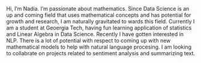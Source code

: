 Hi, I’m Nadia.
I’m passionate about mathematics. Since Data Science is an up and coming field that uses mathematical concepts and has potential for growth and research,
I am naturally gravitated to wards this field. 
Currently I am a student at Geoergia Tech, having fun learning application of statistics and Linear Algebra in Data Science. 
Recently I have gotten interested in NLP. There is a lot of potential with respect to coming up with new mathematical models to help with natural language 
procesing.
I am looking to collabrate on projects related to sentiment analysis and summarizing text.

<!---
nadiapasha/nadiapasha is a ✨ special ✨ repository because its `README.md` (this file) appears on your GitHub profile.
You can click the Preview link to take a look at your changes.
--->
